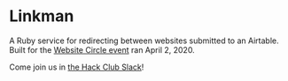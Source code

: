 # Linkman

A Ruby service for redirecting between websites submitted to an Airtable. Built for the [Website Circle event](https://events.hackclub.com/website-circle) ran April 2, 2020.

Come join us in [the Hack Club Slack](https://hackclub.com/slack/)!
